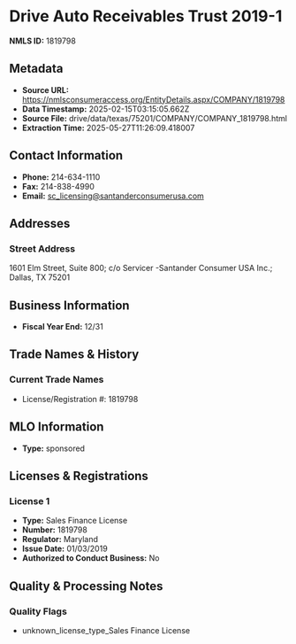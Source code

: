 # Drive Auto Receivables Trust 2019-1

**NMLS ID:** 1819798

## Metadata
- **Source URL:** https://nmlsconsumeraccess.org/EntityDetails.aspx/COMPANY/1819798
- **Data Timestamp:** 2025-02-15T03:15:05.662Z
- **Source File:** drive/data/texas/75201/COMPANY/COMPANY_1819798.html
- **Extraction Time:** 2025-05-27T11:26:09.418007

## Contact Information
- **Phone:** 214-634-1110
- **Fax:** 214-838-4990
- **Email:** sc_licensing@santanderconsumerusa.com

## Addresses
### Street Address
1601 Elm Street, Suite 800; c/o Servicer -Santander Consumer USA Inc.; Dallas, TX 75201

## Business Information
- **Fiscal Year End:** 12/31

## Trade Names & History
### Current Trade Names
- License/Registration #: 1819798

## MLO Information
- **Type:** sponsored

## Licenses & Registrations

### License 1
- **Type:** Sales Finance License
- **Number:** 1819798
- **Regulator:** Maryland
- **Issue Date:** 01/03/2019
- **Authorized to Conduct Business:** No

## Quality & Processing Notes
### Quality Flags
- unknown_license_type_Sales Finance License
